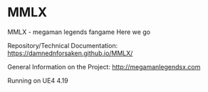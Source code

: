 # MMLX
MMLX - megaman legends fangame
Here we go


Repository/Technical Documentation:
https://damnednforsaken.github.io/MMLX/

General Information on the Project:
http://megamanlegendsx.com

Running on UE4 4.19

